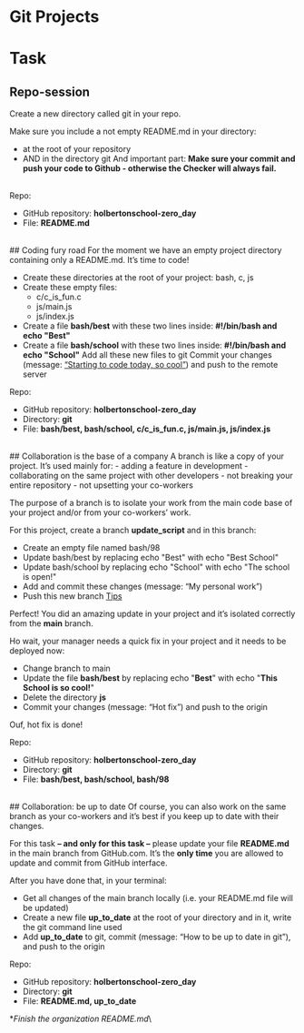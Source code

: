 #  Git Projects

# Task

## Repo-session 
Create a new directory called git in your repo.

Make sure you include a not empty README.md in your directory:
-  at the root of your repository
-  AND in the directory git
And important part: **Make sure your commit and push your code to Github - otherwise the Checker will always fail.**
<br><br/>


Repo:
- GitHub repository: **holbertonschool-zero_day**
- File: **README.md**

<br>
## Coding fury road
For the moment we have an empty project directory containing only a README.md. It’s time to code!

- Create these directories at the root of your project: bash, c, js
- Create these empty files:
  - c/c_is_fun.c
  - js/main.js
  - js/index.js
- Create a file **bash/best** with these two lines inside: **#!/bin/bash and echo "Best"**
- Create a file **bash/school** with these two lines inside: **#!/bin/bash and echo "School"**
    Add all these new files to git
    Commit your changes (message: <u>“Starting to code today, so cool”</u>) and push to the remote server


Repo:

- GitHub repository: **holbertonschool-zero_day**
- Directory: **git**
- File: **bash/best, bash/school, c/c_is_fun.c, js/main.js, js/index.js**
<br>
## Collaboration is the base of a company
A branch is like a copy of your project. It’s used mainly for:
- adding a feature in development
- collaborating on the same project with other developers
- not breaking your entire repository
- not upsetting your co-workers

The purpose of a branch is to isolate your work from the main code base of your project and/or from your co-workers’ work.

For this project, create a branch **update_script** and in this branch:
- Create an empty file named bash/98
- Update bash/best by replacing echo "Best" with echo "Best School"
- Update bash/school by replacing echo "School" with echo "The school is open!"
- Add and commit these changes (message: “My personal work”)
- Push this new branch <a href="https://docs.github.com/en/get-started/using-git/pushing-commits-to-a-remote-repository">Tips</a>

Perfect! You did an amazing update in your project and it’s isolated correctly from the **main** branch.

Ho wait, your manager needs a quick fix in your project and it needs to be deployed now:
- Change branch to main
- Update the file **bash/best** by replacing echo "**Best**" with echo "**This School is so cool!**"
- Delete the directory **js**
- Commit your changes (message: “Hot fix”) and push to the origin

Ouf, hot fix is done!

Repo:
- GitHub repository: **holbertonschool-zero_day**
- Directory: **git**
- File: **bash/best, bash/school, bash/98**
<br>
## Collaboration: be up to date 
Of course, you can also work on the same branch as your co-workers and it’s best if you keep up to date with their changes.

For this task **– and only for this task –** please update your file **README.md** in the main branch from GitHub.com. It’s the **only time** you are allowed to update and commit from GitHub interface.

After you have done that, in your terminal:
- Get all changes of the main branch locally (i.e. your README.md file will be updated)
- Create a new file **up_to_date** at the root of your directory and in it, write the git command line used
- Add **up_to_date** to git, commit (message: “How to be up to date in git”), and push to the origin

Repo:
- GitHub repository: **holbertonschool-zero_day**
- Directory: **git**
- File: **README.md, up_to_date**

\**Finish the organization README.md*\
